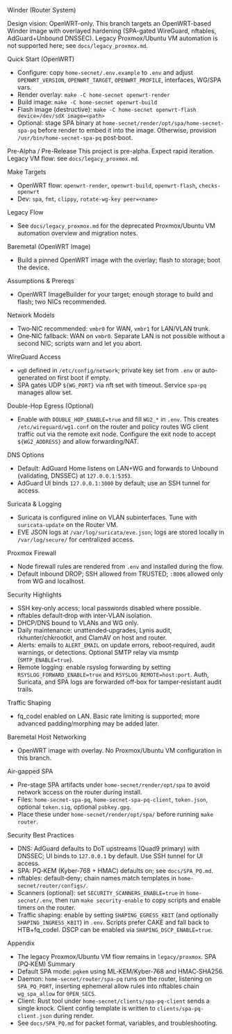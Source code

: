 Winder (Router System)

Design vision: OpenWRT-only. This branch targets an OpenWRT-based Winder image with overlayed hardening (SPA-gated WireGuard, nftables, AdGuard+Unbound DNSSEC). Legacy Proxmox/Ubuntu VM automation is not supported here; see `docs/legacy_proxmox.md`.

Quick Start (OpenWRT)
- Configure: copy `home-secnet/.env.example` to `.env` and adjust `OPENWRT_VERSION`, `OPENWRT_TARGET`, `OPENWRT_PROFILE`, interfaces, WG/SPA vars.
- Render overlay: `make -C home-secnet openwrt-render`
- Build image: `make -C home-secnet openwrt-build`
- Flash image (destructive): `make -C home-secnet openwrt-flash device=/dev/sdX image=<path>`
- Optional: stage SPA binary at `home-secnet/render/opt/spa/home-secnet-spa-pq` before render to embed it into the image. Otherwise, provision `/usr/bin/home-secnet-spa-pq` post‑boot.

Pre-Alpha / Pre-Release
This project is pre-alpha. Expect rapid iteration. Legacy VM flow: see `docs/legacy_proxmox.md`.

Make Targets
- OpenWRT flow: `openwrt-render`, `openwrt-build`, `openwrt-flash`, `checks-openwrt`
- Dev: `spa`, `fmt`, `clippy`, `rotate-wg-key peer=<name>`

Legacy Flow
- See `docs/legacy_proxmox.md` for the deprecated Proxmox/Ubuntu VM automation overview and migration notes.

Baremetal (OpenWRT Image)
- Build a pinned OpenWRT image with the overlay; flash to storage; boot the device.

Assumptions & Prereqs
- OpenWRT ImageBuilder for your target; enough storage to build and flash; two NICs recommended.

Network Models
- Two‑NIC recommended: `vmbr0` for WAN, `vmbr1` for LAN/VLAN trunk.
- One‑NIC fallback: WAN on `vmbr0`. Separate LAN is not possible without a second NIC; scripts warn and let you abort.

WireGuard Access
- `wg0` defined in `/etc/config/network`; private key set from `.env` or auto-generated on first boot if empty.
- SPA gates UDP `${WG_PORT}` via nft set with timeout. Service `spa-pq` manages allow set.

Double-Hop Egress (Optional)
- Enable with `DOUBLE_HOP_ENABLE=true` and fill `WG2_*` in `.env`. This creates `/etc/wireguard/wg1.conf` on the router and policy routes WG client traffic out via the remote exit node. Configure the exit node to accept `${WG2_ADDRESS}` and allow forwarding/NAT.

DNS Options
- Default: AdGuard Home listens on LAN+WG and forwards to Unbound (validating, DNSSEC) at `127.0.0.1:5353`.
- AdGuard UI binds `127.0.0.1:3000` by default; use an SSH tunnel for access.

Suricata & Logging
- Suricata is configured inline on VLAN subinterfaces. Tune with `suricata-update` on the Router VM.
- EVE JSON logs at `/var/log/suricata/eve.json`; logs are stored locally in `/var/log/secure/` for centralized access.

Proxmox Firewall
- Node firewall rules are rendered from `.env` and installed during the flow.
- Default inbound DROP; SSH allowed from TRUSTED; `:8006` allowed only from WG and localhost.

Security Highlights
- SSH key‑only access; local passwords disabled where possible.
- nftables default‑drop with inter‑VLAN isolation.
- DHCP/DNS bound to VLANs and WG only.
- Daily maintenance: unattended‑upgrades, Lynis audit, rkhunter/chkrootkit, and ClamAV on host and router.
- Alerts: emails to `ALERT_EMAIL` on update errors, reboot‑required, audit warnings, or detections. Optional SMTP relay via msmtp (`SMTP_ENABLE=true`).
- Remote logging: enable rsyslog forwarding by setting `RSYSLOG_FORWARD_ENABLE=true` and `RSYSLOG_REMOTE=host:port`. Auth, Suricata, and SPA logs are forwarded off‑box for tamper‑resistant audit trails.

Traffic Shaping
- fq_codel enabled on LAN. Basic rate limiting is supported; more advanced padding/morphing may be added later.

Baremetal Host Networking
- OpenWRT image with overlay. No Proxmox/Ubuntu VM configuration in this branch.

Air-gapped SPA
- Pre-stage SPA artifacts under `home-secnet/render/opt/spa` to avoid network access on the router during install.
- Files: `home-secnet-spa-pq`, `home-secnet-spa-pq-client`, `token.json`, optional `token.sig`, optional `pubkey.gpg`.
- Place these under `home-secnet/render/opt/spa/` before running `make router`.

Security Best Practices
- DNS: AdGuard defaults to DoT upstreams (Quad9 primary) with DNSSEC; UI binds to `127.0.0.1` by default. Use SSH tunnel for UI access.
- SPA: PQ‑KEM (Kyber‑768 + HMAC) defaults on; see `docs/SPA_PQ.md`.
- nftables: default‑deny; chain names match templates in `home-secnet/router/configs/`.
- Scanners (optional): set `SECURITY_SCANNERS_ENABLE=true` in `home-secnet/.env`, then run `make security-enable` to copy scripts and enable timers on the router.
- Traffic shaping: enable by setting `SHAPING_EGRESS_KBIT` (and optionally `SHAPING_INGRESS_KBIT`) in `.env`. Scripts prefer CAKE and fall back to HTB+fq_codel. DSCP can be enabled via `SHAPING_DSCP_ENABLE=true`.

Appendix
- The legacy Proxmox/Ubuntu VM flow remains in `legacy/proxmox`.
SPA (PQ‑KEM) Summary
- Default SPA mode: `pqkem` using ML‑KEM/Kyber‑768 and HMAC‑SHA256.
- Daemon: `home-secnet/router/spa-pq` runs on the router, listening on `SPA_PQ_PORT`, inserting ephemeral allow rules into nftables chain `wg_spa_allow` for `OPEN_SECS`.
- Client: Rust tool under `home-secnet/clients/spa-pq-client` sends a single knock. Client config template is written to `clients/spa-pq-client.json` during render.
- See `docs/SPA_PQ.md` for packet format, variables, and troubleshooting.
